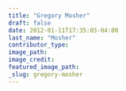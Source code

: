 ```yaml
---
title: "Gregory Mosher"
draft: false
date: 2012-01-11T17:35:03-04:00
last_name: "Mosher"
contributor_type:
image_path:
image_credit:
featured_image_path:
_slug: gregory-mosher
---
```

